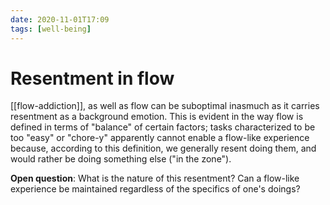```yaml
---
date: 2020-11-01T17:09
tags: [well-being]
---
```


# Resentment in flow

[[flow-addiction]], as well as flow can be suboptimal inasmuch as it carries resentment as a background emotion. This is evident in the way flow is defined in terms of "balance" of certain factors; tasks characterized to be too "easy" or "chore-y" apparently cannot enable a flow-like experience because, according to this definition, we generally resent doing them, and would rather be doing something else ("in the zone").

**Open question**: What is the nature of this resentment? Can a flow-like experience be maintained regardless of the specifics of one's doings?